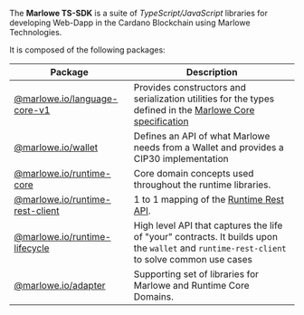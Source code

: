The **Marlowe TS-SDK** is a suite of _TypeScript/JavaScript_ libraries for developing Web-Dapp in the Cardano Blockchain using Marlowe Technologies.

It is composed of the following packages:

| Package                                                                           | Description                                                                                                                                                                              |
| --------------------------------------------------------------------------------- | ---------------------------------------------------------------------------------------------------------------------------------------------------------------------------------------- |
| [@marlowe.io/language-core-v1](./modules/_marlowe_io_language_core_v1.html)       | Provides constructors and serialization utilities for the types defined in the [Marlowe Core specification](https://github.com/input-output-hk/marlowe/releases/download/v3/Marlowe.pdf) |
| [@marlowe.io/wallet](./modules/_marlowe_io_wallet.html)                           | Defines an API of what Marlowe needs from a Wallet and provides a CIP30 implementation                                                                                                   |
| [@marlowe.io/runtime-core](./modules/_marlowe_io_runtime_core.html)               | Core domain concepts used throughout the runtime libraries.                                                                                                                              |
| [@marlowe.io/runtime-rest-client](./modules/_marlowe_io_runtime_rest_client.html) | 1 to 1 mapping of the [Runtime Rest API](https://docs.marlowe.iohk.io/api/introduction).                                                                                                 |
| [@marlowe.io/runtime-lifecycle](./modules/_marlowe_io_runtime_lifecycle.html)     | High level API that captures the life of "your" contracts. It builds upon the `wallet` and `runtime-rest-client` to solve common use cases                                               |
| [@marlowe.io/adapter](./modules/_marlowe_io_adapter.html)                         | Supporting set of libraries for Marlowe and Runtime Core Domains.                                                                                                                        |
